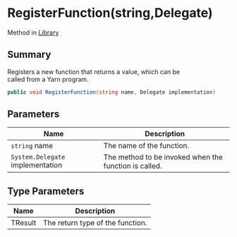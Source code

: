 # RegisterFunction(string,Delegate)

Method in [Library](yarn.library.md)

## Summary

Registers a new function that returns a value, which can be\
called from a Yarn program.

```csharp
public void RegisterFunction(string name, Delegate implementation)
```

## Parameters

| Name                             | Description                                           |
| -------------------------------- | ----------------------------------------------------- |
| `string` name                    | The name of the function.                             |
| `System.Delegate` implementation | The method to be invoked when the function is called. |

## Type Parameters

| Name    | Description                      |
| ------- | -------------------------------- |
| TResult | The return type of the function. |
